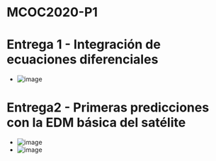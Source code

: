 # MCOC2020-P1
# Entrega 1 - Integración de ecuaciones diferenciales
- ![image](https://user-images.githubusercontent.com/43451947/91111616-fa560380-e64e-11ea-9730-1997954eb9eb.png)
# Entrega2 - Primeras predicciones con la EDM básica del satélite
- ![image](https://user-images.githubusercontent.com/43451947/91516562-d1857680-e8b9-11ea-8924-3ccf8a7b0753.png)
- ![image](https://user-images.githubusercontent.com/43451947/91516595-e6620a00-e8b9-11ea-8eeb-7cb335a26baf.png)
